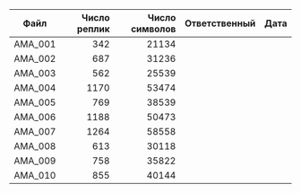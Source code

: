 | Файл | Число реплик | Число символов | Ответственный | Дата |
| ---- | -----------: | -------------: | ------------- | ---- |
| AMA_001   |  342 | 21134 | | |
| AMA_002   |  687 | 31236 | | |
| AMA_003   |  562 | 25539 | | |
| AMA_004   | 1170 | 53474 | | |
| AMA_005   |  769 | 38539 | | |
| AMA_006   | 1188 | 50473 | | |
| AMA_007   | 1264 | 58558 | | |
| AMA_008   |  613 | 30118 | | |
| AMA_009   |  758 | 35822 | | |
| AMA_010   |  855 | 40144 | | |
